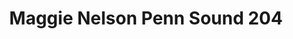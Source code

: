 ---
layout: manifest
title: Maggie Nelson Penn Sound 204
manifest_name: maggie-nelson-penn-sound-204
---